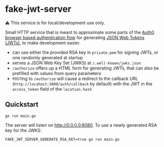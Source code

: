 # fake-jwt-server

:warning: This service is for local/development use only.

Small HTTP service that is meant to approximate some parts of the [Auth0 browser based authentication flow](https://auth0.com/docs/api/authentication#database-ad-ldap-passive-) for generating [JSON Web Tokens (JWTs)](https://en.wikipedia.org/wiki/JSON_Web_Token), to make development easier.

- can use either the provided RSA key in `private.pem` for signing JWTs, or one randomly generated at startup
- serves a JSON Web Key Set (JWKS) at `/.well-known/jwks.json`
- `/authorize` offers up a HTML form for generating JWTs, that can also be prefilled with values from query parameters
- `POST`ing to `/authorize` will cause a redirect to the callback URL (`http://locahost:3000/auth/callback` by default) with the JWT in the `access_token` field of the `location.hash`

## Quickstart

```shell
go run main.go
```

The server will listen on <http://0.0.0.0:8080>. To use a newly generated RSA key for the JWKS:

```shell
FAKE_JWT_SERVER_GENERATE_RSA_KEY=true go run main.go
```
